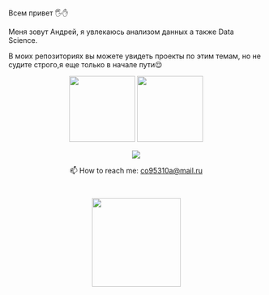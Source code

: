 Всем привет 🖐✋

Меня зовут Андрей, я увлекаюсь анализом данных а также Data Science.

В моих репозиториях вы можете увидеть проекты по этим темам, но не судите строго,я еще только в начале пути😌


<p align='center'>
   <a href="https://github-readme-stats.vercel.app/api?username=AndrewKleonskiy&show_icons=true&count_private=true">
       <img height=130 src="https://github-readme-stats.vercel.app/api?username=AndrewKleonskiy&show_icons=true&count_private=true"/></a>
   <a href="https://github.com/AndrewKleonskiy/github-readme-stats">
       <img height=130 src="https://github-readme-stats.vercel.app/api/top-langs/?username=AndrewKleonskiy&layout=compact"/></a>
</p>


<p align='center'>
   <a href="https://t.me/AndrewK9">
       <img src="https://img.shields.io/badge/Telegram-2CA5E0?style=for-the-badge&logo=telegram&logoColor=white"/>
   </a>
<p align='center'>
   📫 How to reach me: <a href='mailto:co95310a@mail.ru'>co95310a@mail.ru</a>
</p>


<div align="center" style="margin: 40px 0">
   <a href="https://github.com/AndrewKleonskiy/github-profile-views-counter">
       <img width="175px" src="https://komarev.com/ghpvc/?username=AndrewKleonskiy&color=DE002D">
   </a>
</div>
